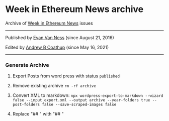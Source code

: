 # Week in Ethereum News archive
Archive of [Week in Ethereum News](https://weekinethereumnews.com) issues

---

Published by [Evan Van Ness](https://twitter.com/evan_van_ness) (since August 21, 2016)

Edited by [Andrew B Coathup](https://twitter.com/abcoathup) (since May 16, 2021)

---

### Generate Archive

1. Export Posts from word press with status `published`

2. Remove existing archive `rm -rf archive`

3. Convert XML to markdown: 
`npx wordpress-export-to-markdown --wizard false --input export.xml --output archive --year-folders true --post-folders false --save-scraped-images false`

4. Replace "## " with "## "